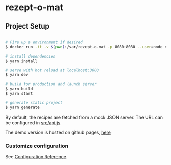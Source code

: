 # rezept-o-mat

## Project Setup

```bash

# Fire up a environment if desired
$ docker run -it -v $(pwd):/var/rezept-o-mat -p 8080:8080 --user=node node /bin/bash

# install dependencies
$ yarn install

# serve with hot reload at localhost:3000
$ yarn dev

# build for production and launch server
$ yarn build
$ yarn start

# generate static project
$ yarn generate

```

By default, the recipes are fetched from a mock JSON server. The URL can be configured in [src/api.js](src/api.js)

The demo version is hosted on github pages, [here](https://liona24.github.io/rezept-o-mat/)

### Customize configuration
See [Configuration Reference](https://cli.vuejs.org/config/).
